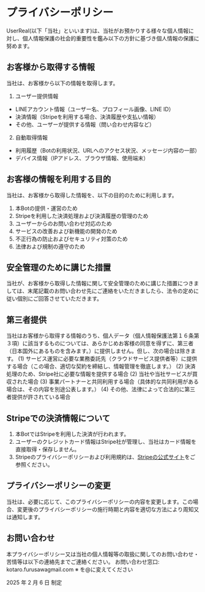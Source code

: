 # プライバシーポリシー
UserReal(以下「当社」といいます)は、当社がお預かりする様々な個人情報に対し、個人情報保護の社会的重要性を鑑み以下の方針に基づき個人情報の保護に努めます。

## お客様から取得する情報
当社は、お客様から以下の情報を取得します。
1. ユーザー提供情報
- LINEアカウント情報（ユーザー名、プロフィール画像、LINE ID）
- 決済情報（Stripeを利用する場合、決済履歴や支払い情報）
- その他、ユーザーが提供する情報（問い合わせ内容など）
2. 自動取得情報
- 利用履歴（Botの利用状況、URLへのアクセス状況、メッセージ内容の一部）
- デバイス情報（IPアドレス、ブラウザ情報、使用端末）

## お客様の情報を利用する目的
当社は、お客様から取得した情報を、以下の目的のために利用します。
1. 本Botの提供・運営のため
2. Stripeを利用した決済処理および決済履歴の管理のため
3. ユーザーからのお問い合わせ対応のため
4. サービスの改善および新機能の開発のため
5. 不正行為の防止およびセキュリティ対策のため
6. 法律および規制の遵守のため

## 安全管理のために講じた措置
当社が、お客様から取得した情報に関して安全管理のために講じた措置につきましては、末尾記載のお問い合わせ先にご連絡をいただきましたら、法令の定めに従い個別にご回答させていただきます。

## 第三者提供
当社はお客様から取得する情報のうち、個人データ（個人情報保護法第１６条第３項）に該当するものについては、あらかじめお客様の同意を得ずに、第三者（日本国外にあるものを含みます。）に提供しません。但し、次の場合は除きます。
(1) サービス運営に必要な業務委託先（クラウドサービス提供者等）に提供する場合（この場合、適切な契約を締結し、情報管理を徹底します。）
(2) 決済処理のため、Stripe社に必要な情報を提供する場合
(2) 当社や当社サービスが買収された場合
(3) 事業パートナーと共同利用する場合（具体的な共同利用がある場合は、その内容を別途公表します。）
(4) その他、法律によって合法的に第三者提供が許されている場合

## Stripeでの決済情報について
1. 本BotではStripeを利用した決済が行われます。
2. ユーザーのクレジットカード情報はStripe社が管理し、当社はカード情報を直接取得・保存しません。
3. Stripeのプライバシーポリシーおよび利用規約は、[Stripeの公式サイト](https://stripe.com/jp/privacy)をご参照ください。

## プライバシーポリシーの変更
当社は、必要に応じて、このプライバシーポリシーの内容を変更します。この場合、変更後のプライバシーポリシーの施行時期と内容を適切な方法により周知又は通知します。

## お問い合わせ
本プライバシーポリシー又は当社の個人情報等の取扱に関してのお問い合わせ・苦情等は以下の連絡先までご連絡ください。
お問い合わせ窓口: kotaro.furusawa<at>gmail.com
※ <at>を@に変えてください

2025 年 2 月 6 日 制定
